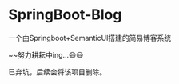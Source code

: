 # SpringBoot-Blog
一个由Springboot+SemanticUI搭建的简易博客系统  

~~努力耕耘中ing...:smile::smiley:

已弃坑，后续会将该项目删除。
